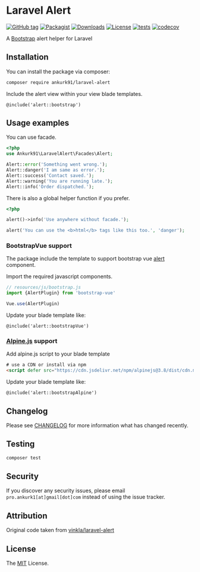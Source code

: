 # Laravel Alert

[![GitHub tag](https://badgen.net/github/tag/ankurk91/laravel-alert)](https://github.com/ankurk91/laravel-alert/releases)
[![Packagist](https://badgen.net/packagist/v/ankurk91/laravel-alert)](https://packagist.org/packages/ankurk91/laravel-alert)
[![Downloads](https://badgen.net/packagist/dt/ankurk91/laravel-alert)](https://packagist.org/packages/ankurk91/laravel-alert)
[![License](https://badgen.net/packagist/license/ankurk91/laravel-alert)](https://packagist.org/packages/ankurk91/laravel-alert)
[![tests](https://github.com/ankurk91/laravel-alert/workflows/tests/badge.svg)](https://github.com/ankurk91/laravel-alert/actions)
[![codecov](https://codecov.io/gh/ankurk91/laravel-alert/branch/main/graph/badge.svg)](https://codecov.io/gh/ankurk91/laravel-alert)

A [Bootstrap](https://getbootstrap.com/docs/4.6/components/alerts/) alert helper for Laravel

## Installation

You can install the package via composer:

```bash
composer require ankurk91/laravel-alert
```

Include the alert view within your view blade templates.

```blade
@include('alert::bootstrap')
```

## Usage examples

You can use facade.

```php
<?php
use Ankurk91\LaravelAlert\Facades\Alert;

Alert::error('Something went wrong.');
Alert::danger('I am same as error.');
Alert::success('Contact saved.');
Alert::warning('You are running late.');
Alert::info('Order dispatched.');
```

There is also a global helper function if you prefer.

```php
<?php

alert()->info('Use anywhere without facade.');

alert('You can use the <b>html</b> tags like this too.', 'danger');
```

### BootstrapVue support

The package include the template to support bootstrap
vue [alert](https://bootstrap-vue.js.org/docs/components/alert/#alerts) component.

Import the required javascript components.

```js
// resources/js/bootstrap.js
import {AlertPlugin} from 'bootstrap-vue'

Vue.use(AlertPlugin)
```

Update your blade template like:

```blade
@include('alert::bootstrapVue')
```

### [Alpine.js](https://alpinejs.dev/) support

Add alpine.js script to your blade template

```html
# use a CDN or install via npm
<script defer src="https://cdn.jsdelivr.net/npm/alpinejs@3.8/dist/cdn.min.js"></script>
```

Update your blade template like:

```blade
@include('alert::bootstrapAlpine')
```

## Changelog

Please see [CHANGELOG](CHANGELOG.md) for more information what has changed recently.

## Testing

```bash
composer test
```

## Security

If you discover any security issues, please email `pro.ankurk1[at]gmail[dot]com` instead of using the issue tracker.

## Attribution

Original code taken from [vinkla/laravel-alert](https://github.com/vinkla/laravel-alert)

## License

The [MIT](https://opensource.org/licenses/MIT) License.

